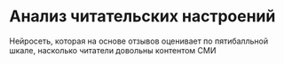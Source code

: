 # Анализ читательских настроений

Нейросеть, которая на основе отзывов оценивает по пятибалльной шкале, насколько читатели довольны контентом СМИ
